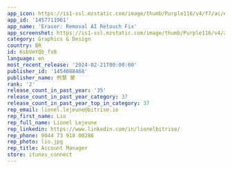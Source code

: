 ```yaml
---
app_icon: https://is1-ssl.mzstatic.com/image/thumb/Purple116/v4/f7/ac/ef/f7acefe0-ac14-572c-fa09-bb0eb0aa3310/AppIcon-0-0-1x_U007epad-0-0-sRGB-85-220.png/1024x1024bb.png
app_id: '1457711961'
app_name: 'Eraser: Removal AI Retouch Fix'
app_screenshot: https://is1-ssl.mzstatic.com/image/thumb/Purple116/v4/a5/c8/1b/a5c81b1b-0175-7342-5986-132c6aa2e26f/e97c92d9-ef3c-4afa-b282-0561e3c9b06b_2688_U53cc_U4eba_U4e2d_U56fd_U98ce_U82f1_U65871.jpg/1242x2688bb.png
category: Graphics & Design
country: BR
id: KsbVmYQb_fs8
language: en
most_recent_release: '2024-02-21T00:00:00'
publisher_id: '1454088468'
publisher_name: 煦慧 蒙
rank: '2'
release_count_in_past_year: '35'
release_count_in_past_year_category: 37
release_count_in_past_year_top_in_category: 37
rep_email: lionel.lejeune@bitrise.io
rep_first_name: Lio
rep_full_name: Lionel Lejeune
rep_linkedin: https://www.linkedin.com/in/lionelbitrise/
rep_phone: 0044 73 918 00286
rep_photo: lio.jpg
rep_title: Account Manager
store: itunes_connect
---
```

